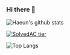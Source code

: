 ### Hi there 👋

<!--
**haeunnnnn/haeunnnnn** is a ✨ _special_ ✨ repository because its `README.md` (this file) appears on your GitHub profile.

Here are some ideas to get you started:

- 🔭 I’m currently working on ...
- 🌱 I’m currently learning ...
- 👯 I’m looking to collaborate on ...
- 🤔 I’m looking for help with ...
- 💬 Ask me about ...
- 📫 How to reach me: ...
- 😄 Pronouns: ...
- ⚡ Fun fact: ...
-->
![Haeun's github stats](https://github-readme-stats.vercel.app/api?username=haeunnnnn&show_icons=true&theme=radical)

[![SolvedAC tier](http://mazassumnidz.wtf/api/generate_badge?boj=jse03310)](https://solved.ac/jse03310)

![Top Langs](https://github-readme-stats.vercel.app/api/top-langs/?username=haeunnnnn&layout=compact&hide=csharp)
